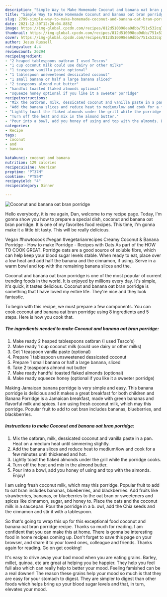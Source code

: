```yaml
---
description: "Simple Way to Make Homemade Coconut and banana oat bran porridge"
title: "Simple Way to Make Homemade Coconut and banana oat bran porridge"
slug: 2799-simple-way-to-make-homemade-coconut-and-banana-oat-bran-porridge
date: 2021-12-30T12:20:04.885Z
image: https://img-global.cpcdn.com/recipes/812d510098ea9dbb/751x532cq70/coconut-and-banana-oat-bran-porridge-recipe-main-photo.jpg
thumbnail: https://img-global.cpcdn.com/recipes/812d510098ea9dbb/751x532cq70/coconut-and-banana-oat-bran-porridge-recipe-main-photo.jpg
cover: https://img-global.cpcdn.com/recipes/812d510098ea9dbb/751x532cq70/coconut-and-banana-oat-bran-porridge-recipe-main-photo.jpg
author: Jesus Russell
ratingvalue: 4.4
reviewcount: 26294
recipeingredient:
- "2 heaped tablespoons oatbran I used Tescos"
- "1 cup coconut milk could use dairy or other milks"
- "1 teaspoon vanilla paste optional"
- "1 tablespoon unsweetened dessicated coconut"
- "1 small banana or half a large banana sliced"
- "2 teaspoons almond nut butter"
- "handful toasted flaked almonds optional"
- "squeeze honey optional if you like it a sweeter porridge"
recipeinstructions:
- "Mix the oatbran, milk, dessicated coconut and vanilla paste in a pan. Heat on a medium heat until simmering slightly."
- "Add the banana slices and reduce heat to medium/low and cook for a few minutes until thickened and hot."
- "Lightly toast the flaked almonds under the grill while the porridge cooks."
- "Turn off the heat and mix in the almond butter."
- "Pour into a bowl, add you honey of using and top with the almonds. Enjoy!"
categories:
- Recipe
tags:
- coconut
- and
- banana

katakunci: coconut and banana 
nutrition: 129 calories
recipecuisine: American
preptime: "PT37M"
cooktime: "PT55M"
recipeyield: "4"
recipecategory: Dinner

---
```



![Coconut and banana oat bran porridge](https://img-global.cpcdn.com/recipes/812d510098ea9dbb/751x532cq70/coconut-and-banana-oat-bran-porridge-recipe-main-photo.jpg)

Hello everybody, it is me again, Dan, welcome to my recipe page. Today, I'm gonna show you how to prepare a special dish, coconut and banana oat bran porridge. It is one of my favorites food recipes. This time, I'm gonna make it a little bit tasty. This will be really delicious.

Vegan #howtocook #vegan #vegetarianrecipes Creamy Coconut &amp; Banana Porridge - How to make Porridge - Recipes with Oats As part of the HOW TO COOK GREAT. Porridge oats are a good source of soluble fibre, which can help keep your blood sugar levels stable. When ready to eat, place over a low heat and add half the banana and the cinnamon, if using. Serve in a warm bowl and top with the remaining banana slices and the.

Coconut and banana oat bran porridge is one of the most popular of current trending foods in the world. It is enjoyed by millions every day. It's simple, it's quick, it tastes delicious. Coconut and banana oat bran porridge is something that I have loved my entire life. They're nice and they look fantastic.


To begin with this recipe, we must prepare a few components. You can cook coconut and banana oat bran porridge using 8 ingredients and 5 steps. Here is how you cook that.

<!--inarticleads1-->

##### The ingredients needed to make Coconut and banana oat bran porridge:

1. Make ready 2 heaped tablespoons oatbran (I used Tesco&#39;s)
1. Make ready 1 cup coconut milk (could use dairy or other milks)
1. Get 1 teaspoon vanilla paste (optional)
1. Prepare 1 tablespoon unsweetened dessicated coconut
1. Prepare 1 small banana or half a large banana, sliced
1. Take 2 teaspoons almond nut butter
1. Make ready handful toasted flaked almonds (optional)
1. Make ready squeeze honey (optional if you like it a sweeter porridge)


Making Jamaican banana porridge is very simple and easy. This banana porridge is delicious and it makes a great breakfast for both children and Banana Porridge is a Jamaican breakfast, made with green bananas and flavorful milk and spices. I am using fresh coconut milk, which may this porridge. Popular fruit to add to oat bran includes bananas, blueberries, and blackberries. 

<!--inarticleads2-->

##### Instructions to make Coconut and banana oat bran porridge:

1. Mix the oatbran, milk, dessicated coconut and vanilla paste in a pan. Heat on a medium heat until simmering slightly.
1. Add the banana slices and reduce heat to medium/low and cook for a few minutes until thickened and hot.
1. Lightly toast the flaked almonds under the grill while the porridge cooks.
1. Turn off the heat and mix in the almond butter.
1. Pour into a bowl, add you honey of using and top with the almonds. Enjoy!


I am using fresh coconut milk, which may this porridge. Popular fruit to add to oat bran includes bananas, blueberries, and blackberries. Add fruits like strawberries, bananas, or blueberries to the oat bran or sweeteners and spices like cinnamon, sugar, and honey to. Place the oats and the coconut milk in a saucepan. Pour the porridge in a b. owl, add the Chia seeds and the cinnamon and stir it with a tablespoon. 

So that's going to wrap this up for this exceptional food coconut and banana oat bran porridge recipe. Thanks so much for reading. I am confident that you can make this at home. There is gonna be interesting food in home recipes coming up. Don't forget to save this page on your browser, and share it to your loved ones, colleague and friends. Thanks again for reading. Go on get cooking!

It's easy to drive away your bad mood when you are eating grains. Barley, millet, quinoa, etc are great at helping you be happier. They help you feel full also which can really help to better your mood. Feeling famished can be a real downer! The reason these grains help your mood so much is that they are easy for your stomach to digest. They are simpler to digest than other foods which helps bring up your blood sugar levels and that, in turn, elevates your mood.
